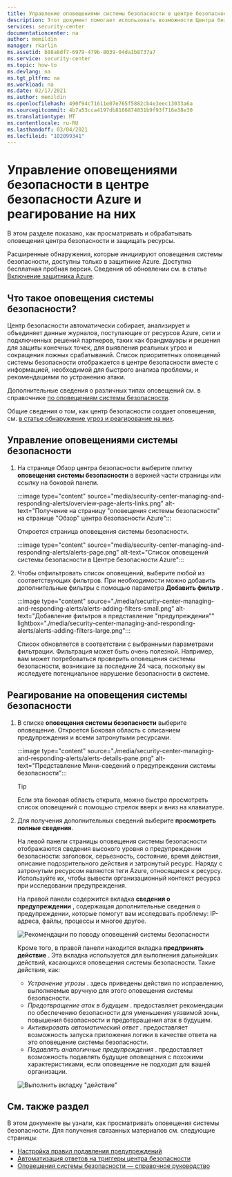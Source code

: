 ```yaml
---
title: Управление оповещениями системы безопасности в центре безопасности Azure | Документация Майкрософт
description: Этот документ помогает использовать возможности Центра безопасности Azure для управления и реагирования на оповещения безопасности.
services: security-center
documentationcenter: na
author: memildin
manager: rkarlin
ms.assetid: b88a8df7-6979-479b-8039-04da1b8737a7
ms.service: security-center
ms.topic: how-to
ms.devlang: na
ms.tgt_pltfrm: na
ms.workload: na
ms.date: 02/17/2021
ms.author: memildin
ms.openlocfilehash: 490f94c71611e07e765f5882cb4e3eec13033a6a
ms.sourcegitcommit: 4b7a53cca4197db8166874831b9f93f716e38e30
ms.translationtype: MT
ms.contentlocale: ru-RU
ms.lasthandoff: 03/04/2021
ms.locfileid: "102099341"
---
```

# <a name="manage-and-respond-to-security-alerts-in-azure-security-center"></a>Управление оповещениями безопасности в центре безопасности Azure и реагирование на них

В этом разделе показано, как просматривать и обрабатывать оповещения центра безопасности и защищать ресурсы.

Расширенные обнаружения, которые инициируют оповещения системы безопасности, доступны только в защитнике Azure. Доступна бесплатная пробная версия. Сведения об обновлении см. в статье [Включение защитника Azure](enable-azure-defender.md).

## <a name="what-are-security-alerts"></a>Что такое оповещения системы безопасности?
Центр безопасности автоматически собирает, анализирует и объединяет данные журналов, поступающие от ресурсов Azure, сети и подключенных решений партнеров, таких как брандмауэры и решения для защиты конечных точек, для выявления реальных угроз и сокращения ложных срабатываний. Список приоритетных оповещений системы безопасности отображается в центре безопасности вместе с информацией, необходимой для быстрого анализа проблемы, и рекомендациями по устранению атаки.

Дополнительные сведения о различных типах оповещений см. в справочнике [по оповещениям системы безопасности](alerts-reference.md).

Общие сведения о том, как центр безопасности создает оповещения, см. [в статье обнаружение угроз и реагирование на них](security-center-alerts-overview.md).


## <a name="manage-your-security-alerts"></a>Управление оповещениями системы безопасности

1. На странице Обзор центра безопасности выберите плитку **оповещения системы безопасности** в верхней части страницы или ссылку на боковой панели.

    :::image type="content" source="media/security-center-managing-and-responding-alerts/overview-page-alerts-links.png" alt-text="Получение на страницу &quot;оповещения системы безопасности&quot; на странице &quot;Обзор&quot; центра безопасности Azure":::

    Откроется страница оповещения системы безопасности.

    :::image type="content" source="media/security-center-managing-and-responding-alerts/alerts-page.png" alt-text="Список оповещений системы безопасности в Центре безопасности Azure":::

1. Чтобы отфильтровать список оповещений, выберите любой из соответствующих фильтров. При необходимости можно добавить дополнительные фильтры с помощью параметра **Добавить фильтр** .

    :::image type="content" source="./media/security-center-managing-and-responding-alerts/alerts-adding-filters-small.png" alt-text="Добавление фильтров в представление &quot;предупреждения&quot;" lightbox="./media/security-center-managing-and-responding-alerts/alerts-adding-filters-large.png":::

    Список обновляется в соответствии с выбранными параметрами фильтрации. Фильтрация может быть очень полезной. Например, вам может потребоваться проверить оповещения системы безопасности, возникшие за последние 24 часа, поскольку вы исследуете потенциальное нарушение безопасности в системе.


## <a name="respond-to-security-alerts"></a>Реагирование на оповещения системы безопасности

1. В списке **оповещения системы безопасности** выберите оповещение. Откроется Боковая область с описанием предупреждения и всеми затронутыми ресурсами. 

    :::image type="content" source="./media/security-center-managing-and-responding-alerts/alerts-details-pane.png" alt-text="Представление Мини-сведений о предупреждении системы безопасности":::

    > [!TIP]
    > Если эта боковая область открыта, можно быстро просмотреть список оповещений с помощью стрелок вверх и вниз на клавиатуре.

1. Для получения дополнительных сведений выберите **просмотреть полные сведения**.

    На левой панели страницы оповещения системы безопасности отображаются сведения высокого уровня о предупреждении безопасности: заголовок, серьезность, состояние, время действия, описание подозрительного действия и затронутый ресурс. Наряду с затронутым ресурсом являются теги Azure, относящиеся к ресурсу. Используйте их, чтобы вывести организационный контекст ресурса при исследовании предупреждения.

    На правой панели содержится вкладка **сведения о предупреждении** , содержащая дополнительные сведения о предупреждении, которые помогут вам исследовать проблему: IP-адреса, файлы, процессы и многое другое.
     
    ![Рекомендации по поводу оповещений системы безопасности](./media/security-center-managing-and-responding-alerts/security-center-alert-remediate.png)

    Кроме того, в правой панели находится вкладка **предпринять действие** . Эта вкладка используется для выполнения дальнейших действий, касающихся оповещения системы безопасности. Такие действия, как:
    - *Устранение угрозы* . здесь приведены действия по исправлению, выполняемые вручную для этого оповещения системы безопасности.
    - *Предотвращение атак в будущем* . предоставляет рекомендации по обеспечению безопасности для уменьшения уязвимой зоны, повышения безопасности и предотвращения атак в будущем.
    - *Активировать автоматический ответ* . предоставляет возможность запуска приложения логики в качестве ответа на это оповещение системы безопасности.
    - *Подавлять аналогичные предупреждения* . предоставляет возможность подавлять будущие оповещения с похожими характеристиками, если оповещение не подходит для вашей организации.

    ![Выполнить вкладку "действие"](./media/security-center-managing-and-responding-alerts/alert-take-action.png)




## <a name="see-also"></a>См. также раздел

В этом документе вы узнали, как просматривать оповещения системы безопасности. Для получения связанных материалов см. следующие страницы:

- [Настройка правил подавления предупреждений](alerts-suppression-rules.md)
- [Автоматизация ответов на триггеры центра безопасности](workflow-automation.md)
- [Оповещения системы безопасности — справочное руководство](alerts-reference.md)
